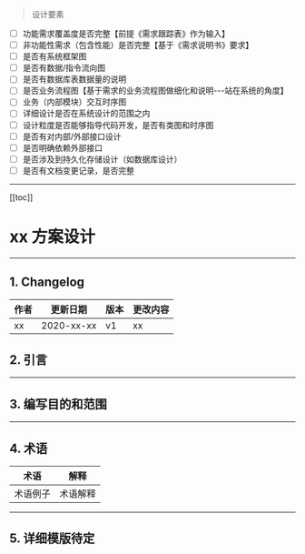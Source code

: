 > 设计要素

- [ ] 功能需求覆盖度是否完整【前提《需求跟踪表》作为输入】
- [ ] 非功能性需求（包含性能）是否完整【基于《需求说明书》要求】
- [ ] 是否有系统框架图
- [ ] 是否有数据/指令流向图
- [ ] 是否有数据库表数据量的说明
- [ ] 是否业务流程图【基于需求的业务流程图做细化和说明---站在系统的角度】
- [ ] 业务（内部模块）交互时序图
- [ ] 详细设计是否在系统设计的范围之内
- [ ] 设计粒度是否能够指导代码开发，是否有类图和时序图
- [ ] 是否有对内部/外部接口设计
- [ ] 是否明确依赖外部接口
- [ ] 是否涉及到持久化存储设计（如数据库设计）
- [ ] 是否有文档变更记录，是否完整

---

[[toc]]

# xx 方案设计

---

## 1. Changelog

| 作者 | 更新日期 | 版本 | 更改内容 |
|---|---|---|---|
| xx | 2020-xx-xx | v1 | xx |

## 2. 引言

---

## 3. 编写目的和范围

---

## 4. 术语

| 术语 | 解释 |
|---|---|
| 术语例子 | 术语解释 |

---

## 5. 详细模版待定
